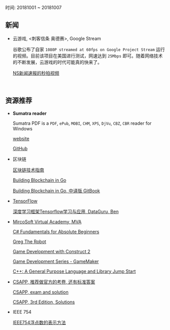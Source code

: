 时间: 20181001 ~ 20181007

##	新闻

*	云游戏, <刺客信条 奥德赛>, Google Stream
	
	谷歌公布了自家 `1080P streamed at 60fps on Google Project Stream` 运行的视频。目前该项目在美国进行测试，网速达到 `25Mbps` 即可。随着网络技术的不断发展，云游戏的时代可能真的快来了。 

	[NS新闻速报的秒拍视频](https://weibo.com/tv/v/jEm0c4yRB?fid=1034:4290574824464329)

<br>

##	资源推荐

*	**Sumatra reader**

	Sumatra PDF is a `PDF`, `ePub`, `MOBI`, `CHM`, `XPS`, `DjVu`, `CBZ`, `CBR` reader for Windows

	[website](https://www.sumatrapdfreader.org/free-pdf-reader.html)

	[GitHub](https://github.com/sumatrapdfreader/sumatrapdf)

*	区块链

	[区块链技术指南](https://yeasy.gitbooks.io/blockchain_guide/content/)

	[Building Blockchain in Go](https://jeiwan.cc/posts/building-blockchain-in-go-part-1/)

	[Building Blockchain in Go, 中译版 GitBook](https://liuchengxu.gitbook.io/blockchain/)

*	[TensorFlow](https://www.tensorflow.org/)

	[深度学习框架Tensorflow学习与应用, DataGuru, Ben](https://www.bilibili.com/video/av20542427)

*	[MircoSoft Virtual Academy, MVA](https://mva.microsoft.com/)

	[C# Fundamentals for Absolute Beginners](https://mva.microsoft.com/en-US/training-courses/c-fundamentals-for-absolute-beginners-16169)

	[Greg The Robot](https://channel9.msdn.com/coding4fun/blog/Greg-The-Robot)

	[Game Development with Construct 2](https://mva.microsoft.com/en-US/training-courses/game-development-with-construct-2-8355)

	[Game Development Series - GameMaker](https://mva.microsoft.com/en-US/training-courses/game-development-series-gamemaker-8480)

	[C++: A General Purpose Language and Library Jump Start](https://mva.microsoft.com/en-US/training-courses/c-a-general-purpose-language-and-library-jump-start-8251)
	
*	[CSAPP, 推荐做官方的考卷, 还有标准答案](https://www.zhihu.com/question/26714048/answer/78266427)

	[CSAPP, exam and solution](https://www.cs.cmu.edu/~213/exams.html)

	[CSAPP, 3rd Edition, Solutions](https://dreamanddead.gitbooks.io/csapp-3e-solutions/)

*	IEEE 754

	[IEEE754浮点数的表示方法](https://blog.csdn.net/k346k346/article/details/50487127)

<br>